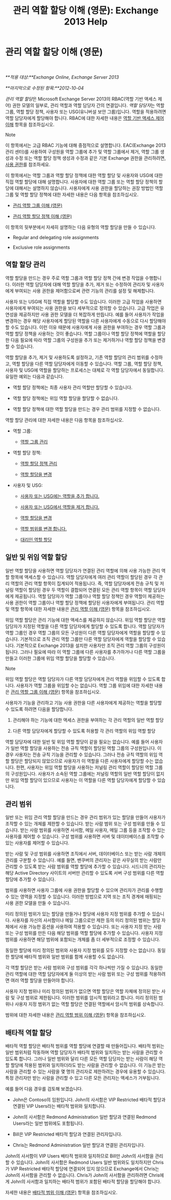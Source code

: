﻿---
title: '관리 역할 할당 이해 (영문): Exchange 2013 Help'
TOCTitle: 관리 역할 할당 이해 (영문)
ms:assetid: 1dc33dd6-52fb-4852-a5ce-027bc73e1d8f
ms:mtpsurl: https://technet.microsoft.com/ko-kr/library/Dd335131(v=EXCHG.150)
ms:contentKeyID: 50482645
ms.date: 05/22/2018
mtps_version: v=EXCHG.150
ms.translationtype: MT
---

# 관리 역할 할당 이해 (영문)

 

_**적용 대상:**Exchange Online, Exchange Server 2013_

_**마지막으로 수정된 항목:**2012-10-04_

*관리 역할 할당*은 Microsoft Exchange Server 2013의 RBAC(역할 기반 액세스 제어) 권한 모델의 일부로, 관리 역할과 역할 담당자 간의 연결입니다. *역할 담당자*는 역할 그룹, 역할 할당 정책, 사용자 또는 USG(유니버설 보안 그룹)입니다. 역할을 적용하려면 역할 담당자에게 할당해야 합니다. RBAC에 대한 자세한 내용은 [역할 기반 액세스 제어 이해](understanding-role-based-access-control-exchange-2013-help.md) 항목을 참조하십시오.


> [!NOTE]
> 이 항목에서는 고급 RBAC 기능에 대해 중점적으로 설명합니다. EAC(Exchange 2013 관리 센터)를 사용하여 구성원을 역할 그룹에 추가 및 역할 그룹에서 제거, 역할 그룹 생성과 수정 또는 역할 할당 정책 생성과 수정과 같은 기본 Exchange 권한을 관리하려면, <A href="permissions-exchange-2013-help.md">사용 권한</A>를 참조하세요.



이 항목에서는 역할 그룹과 역할 할당 정책에 대한 역할 할당 및 사용자와 USG에 대한 직접 역할 할당에 대해 설명합니다. 사용자에 대한 역할 그룹 또는 역할 할당 정책의 할당에 대해서는 설명하지 않습니다. 사용자에게 사용 권한을 할당하는 권장 방법인 역할 그룹 및 역할 할당 정책에 대한 자세한 내용은 다음 항목을 참조하십시오.

  - [관리 역할 그룹 이해 (영문)](understanding-management-role-groups-exchange-2013-help.md)

  - [관리 역할 할당 정책 이해 (영문)](understanding-management-role-assignment-policies-exchange-2013-help.md)

이 항목의 뒷부분에서 자세히 설명하는 다음 유형의 역할 할당을 만들 수 있습니다.

  - Regular and delegating role assignments

  - Exclusive role assignments

## 역할 할당 관리

역할 할당을 만드는 경우 주로 역할 그룹과 역할 할당 정책 간에 변경 작업을 수행합니다. 이러한 역할 담당자에 대해 역할 할당을 추가, 제거 또는 수정하여 관리자 및 사용자에게 부여되는 사용 권한을 제어함으로써 관련 기능의 관리를 설정 및 해제합니다.

사용자 또는 USG에 직접 역할을 할당할 수도 있습니다. 이러한 고급 작업을 사용하면 사용자에게 부여되는 사용 권한을 보다 세부적으로 정의할 수 있습니다. 고급 작업은 유연성을 제공하지만 사용 권한 모델을 더 복잡하게 만듭니다. 예를 들어 사용자가 작업을 변경하는 경우 해당 사용자에게 할당된 역할을 다른 사용자에게 수동으로 다시 할당해야 할 수도 있습니다. 이런 이유 때문에 사용자에게 사용 권한을 부여하는 경우 역할 그룹과 역할 할당 정책을 사용하는 것이 좋습니다. 역할 그룹이나 역할 할당 정책에 역할을 할당한 다음 필요에 따라 역할 그룹의 구성원을 추가 또는 제거하거나 역할 할당 정책을 변경할 수 있습니다.

역할 할당을 추가, 제거 및 사용하도록 설정하고, 기존 역할 할당의 관리 범위를 수정하고, 역할 할당을 다른 역할 담당자에게 이동할 수 있습니다. 역할 그룹, 역할 할당 정책, 사용자 및 USG에 역할을 할당하는 프로세스는 대체로 각 역할 담당자에서 동일합니다. 유일한 예외는 다음과 같습니다.

  - 역할 할당 정책에는 최종 사용자 관리 역할만 할당할 수 있습니다.

  - 역할 할당 정책에는 위임 역할 할당을 할당할 수 없습니다.

  - 역할 할당 정책에 대한 역할 할당을 만드는 경우 관리 범위를 지정할 수 없습니다.

역할 할당 관리에 대한 자세한 내용은 다음 항목을 참조하십시오.

  - 역할 그룹:
    
      - [역할 그룹 관리](manage-role-groups-exchange-2013-help.md)

  - 역할 할당 정책:
    
      - [역할 할당 정책 관리](manage-role-assignment-policies-exchange-2013-help.md)
    
      - [역할 할당을 변경](change-a-role-assignment-exchange-2013-help.md)

  - 사용자 및 USG:
    
      - [사용자 또는 USG에는 역할을 추가 합니다.](add-a-role-to-a-user-or-usg-exchange-2013-help.md)
    
      - [사용자 또는 USG에서 역할을 제거 합니다.](remove-a-role-from-a-user-or-usg-exchange-2013-help.md)
    
      - [역할 할당을 변경](change-a-role-assignment-exchange-2013-help.md)
    
      - [역할 범위를 변경 합니다.](change-a-role-scope-exchange-2013-help.md)
    
      - [대리인 역할 할당](delegate-role-assignments-exchange-2013-help.md)

## 일반 및 위임 역할 할당

일반 역할 할당을 사용하면 역할 담당자가 연결된 관리 역할에 의해 사용 가능한 관리 역할 항목에 액세스할 수 있습니다. 역할 담당자에게 여러 관리 역할이 할당된 경우 각 관리 역할의 관리 역할 항목이 집계되어 적용됩니다. 즉, 역할 담당자에게 전송 규칙 및 저널링 역할이 할당된 경우 두 역할이 결합되어 연결된 모든 관리 역할 항목이 역할 담당자에게 제공됩니다. 역할 담당자가 역할 그룹이나 역할 할당 정책인 경우 역할이 제공하는 사용 권한이 역할 그룹이나 역할 할당 정책에 할당된 사용자에게 부여됩니다. 관리 역할 및 역할 항목에 대한 자세한 내용은 [관리 역할 이해 (영문)](understanding-management-roles-exchange-2013-help.md) 항목을 참조하십시오.

위임 역할 할당은 관리 기능에 대한 액세스를 제공하지 않습니다. 위임 역할 할당은 역할 담당자가 지정된 역할을 다른 역할 담당자에게 할당할 수 있도록 합니다. 역할 담당자가 역할 그룹인 경우 역할 그룹의 모든 구성원이 다른 역할 담당자에게 역할을 할당할 수 있습니다. 기본적으로 조직 관리 역할 그룹만 다른 역할 담당자에게 역할을 할당할 수 있습니다. 기본적으로 Exchange 2013을 설치한 사용자만 조직 관리 역할 그룹의 구성원이 됩니다. 그러나 필요에 따라 이 역할 그룹에 다른 사용자를 추가하거나 다른 역할 그룹을 만들고 이러한 그룹에 위임 역할 할당을 할당할 수 있습니다.


> [!NOTE]
> 위임 역할 할당은 역할 담당자가 다른 역할 담당자에게 관리 역할을 위임할 수 있도록 합니다. 사용자가 역할 그룹을 위임할 수는 없습니다. 역할 그룹 위임에 대한 자세한 내용은 <A href="understanding-management-role-groups-exchange-2013-help.md">관리 역할 그룹 이해 (영문)</A> 항목을 참조하십시오.



사용자가 기능을 관리하고 기능 사용 권한을 다른 사용자에게 제공하는 역할을 할당할 수 있도록 하려면 다음을 할당합니다.

1.  관리해야 하는 기능에 대한 액세스 권한을 부여하는 각 관리 역할의 일반 역할 할당

2.  다른 역할 담당자에게 할당할 수 있도록 허용할 각 관리 역할의 위임 역할 할당

역할 담당자에 대한 일반 및 위임 역할 할당이 같을 필요는 없습니다. 예를 들어 사용자가 일반 역할 할당을 사용하는 전송 규칙 역할이 할당된 역할 그룹의 구성원입니다. 이 경우 사용자는 전송 규칙 기능을 관리할 수 있습니다. 그러나 전송 규칙 역할의 위임 역할 할당은 할당되지 않았으므로 사용자가 이 역할을 다른 사용자에게 할당할 수는 없습니다. 한편, 사용자는 위임 역할 할당을 사용하는 저널링 관리 역할이 할당된 역할 그룹의 구성원입니다. 사용자가 소속된 역할 그룹에는 저널링 역할의 일반 역할 할당이 없지만 위임 역할 할당이 있으므로 사용자는 이 역할을 다른 역할 담당자에게 할당할 수 있습니다.

## 관리 범위

일반 또는 위임 관리 역할 할당을 만드는 경우 관리 범위가 있는 할당을 만들어 사용자가 조작할 수 있는 개체를 제한할 수 있습니다. 받는 사람 범위 또는 구성 범위를 만들 수 있습니다. 받는 사람 범위를 사용하면 사서함, 메일 사용자, 메일 그룹 등을 조작할 수 있는 사용자를 제어할 수 있습니다. 구성 범위를 사용하면 서버 및 데이터베이스를 조작할 수 있는 사용자를 제어할 수 있습니다.

받는 사람 및 구성 범위를 사용하면 조직에서 서버, 데이터베이스 또는 받는 사람 개체의 관리를 구분할 수 있습니다. 예를 들면, 밴쿠버의 관리자는 같은 사무실의 받는 사람만 관리할 수 있도록 받는 사람 범위를 역할 할당에 추가할 수 있습니다. 시드니의 관리자는 해당 Active Directory 사이트의 서버만 관리할 수 있도록 서버 구성 범위를 다른 역할 할당에 추가할 수 있습니다.

범위를 사용하면 사용자 그룹에 사용 권한을 할당할 수 있으며 관리자가 관리를 수행할 수 있는 영역을 지정할 수 있습니다. 이러한 방법으로 지역 또는 조직 경계에 매핑되는 사용 권한 모델을 만들 수 있습니다.

미리 정의된 범위가 있는 할당을 만들거나 할당에 사용자 지정 범위를 추가할 수 있습니다. 사용자를 자신의 사서함이나 메일 그룹으로만 제한 등의 미리 정의된 범위는 할당 자체에서 사용 가능한 옵션을 사용하여 적용할 수 있습니다. 또는 사용자 지정 받는 사람 또는 구성 범위를 만든 다음 해당 범위를 역할 할당에 추가할 수 있습니다. 사용자 지정 범위를 사용하면 해당 범위에 포함되는 개체를 좀 더 세부적으로 조정할 수 있습니다.

동일한 할당에 미리 정의된 범위와 사용자 지정 범위를 모두 지정할 수는 없습니다. 동일한 할당에 배타적 범위와 일반 범위를 함께 사용할 수도 없습니다.

각 역할 할당은 받는 사람 범위와 구성 범위를 각각 하나씩만 가질 수 있습니다. 동일한 관리 역할에 대한 역할 담당자에게 둘 이상의 받는 사람 범위 또는 구성 범위를 적용하려면 여러 역할 할당을 만들어야 합니다.

사용자 지정 범위나 미리 정의된 범위가 없으면 역할 할당은 역할 자체에 정의된 받는 사람 및 구성 범위로 제한됩니다. 이러한 범위를 암시적 범위라고 합니다. 미리 정의된 범위나 사용자 지정 범위가 없는 역할 할당은 연결된 역할에서 암시적 범위를 상속합니다.

범위에 대한 자세한 내용은 [관리 역할 범위 이해 (영문)](understanding-management-role-scopes-exchange-2013-help.md) 항목을 참조하십시오.

## 배타적 역할 할당

배타적 역할 할당은 배타적 범위를 역할 할당에 연결할 때 만들어집니다. 배타적 범위는 일반 범위처럼 작동하며 역할 담당자가 배타적 범위와 일치하는 받는 사람을 관리할 수 있도록 합니다. 그러나 일반 범위와 달리 다른 모든 역할 담당자는 받는 사람이 해당 역할 할당에 적용된 범위와 일치하더라도 받는 사람을 관리할 수 없습니다. 이 기능은 받는 사람을 관리할 수 있는 사람을 몇 명의 관리자로 제한하려는 경우에 유용할 수 있습니다. 특정 관리자만 받는 사람을 관리할 수 있고 다른 모든 관리자는 액세스가 거부됩니다.

예를 들어 다음 경우를 검토해 보겠습니다.

  - John은 Contoso의 임원입니다. John의 사서함은 VIP Restricted 배타적 할당과 연결된 VIP Users라는 배타적 범위와 일치합니다.

  - John의 사서함은 Redmond Administration 일반 할당과 연결된 Redmond Users라는 일반 범위에도 포함됩니다.

  - Bill은 VIP Restricted 배타적 할당과 연결된 관리자입니다.

  - Chris는 Redmond Administration 일반 할당과 연결된 관리자입니다.

John의 사서함이 VIP Users 배타적 범위와 일치하므로 Bill만 John의 사서함을 관리할 수 있습니다. John의 사서함은 Redmond Users 일반 범위와도 일치하지만 Chris가 VIP Restricted 배타적 할당에 연결되어 있지 않으므로 Exchange에서 Chris는 John의 사서함을 관리할 수 없습니다. Chris가 John의 사서함을 관리하려면 Chris에게 John의 사서함과 일치하는 배타적 범위가 포함된 배타적 할당을 할당해야 합니다.

자세한 내용은 [배타적 범위 이해 (영문)](understanding-exclusive-scopes-exchange-2013-help.md) 항목을 참조하십시오.


